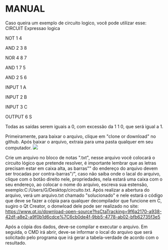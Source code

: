 # MANUAL

Caso queira um exemplo de circuito logico, você pode utilizar esse:
CIRCUIT Expressao logica

NOT 1 4

AND 2 3 8

NOR 4 8 7

AND 1 7 5

AND 2 5 6

INPUT 1 A

INPUT 2 B

INPUT 3 C

OUTPUT 6 S


Todas as saídas serem iguais a 0, com excessão da 1 1 0, que será igual a 1.


Primeiramente, para baixar o arquivo, clique em "clone or download" no github. Após baixar o arquivo, extraia para uma pasta qualquer em seu computador. ![](https://cloud.addictivetips.com/wp-content/uploads/2016/08/github-plus.jpg)

Crie um arquivo no bloco de notas ".txt", nesse arquivo você colocará o circuito lógico que pretende resolver, é importante lembrar que as letras precisam estar em caixa alta, as barras"\" do endereço do arquivo devem ser trocadas por contra-barras"/", caso não saiba onde o lacal do arquivo, clique com o botão direito nele, propriedades, nela estará uma caixa com o seu endereço, ao colocar o nome do arquivo, escreva sua estensão, exemplo:C:/Users/G/Desktop/circuito.txt.
Após realizar a abertura do arquivo, verá um arquivo.txt chamado "solucionado" e nele estará o código que deve se fazer a cópia para qualquer decompilador que funcione em C, sugiro o Qt Creator, o donwload dele pode ser realizado no site: https://www.qt.io/download-open-source?hsCtaTracking=9f6a2170-a938-42df-a8e2-a9f0b1d6cdce%7C6cb0de4f-9bb5-4778-ab02-bfb62735f3e5


Após a cópia dos dados, deve-se compilar e executar o arquivo.
Em seguida, o CMD irá abrir, deve-se informar o local do arquivo que será solicitado pelo programa que irá gerar a tabela-verdade de acordo com o resultado.
